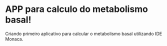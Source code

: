 # APP para calculo do metabolismo basal!

Criando primeiro aplicativo para calcular o metabolismo basal utilizando IDE Monaca.

